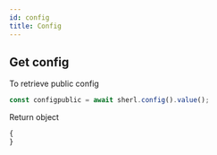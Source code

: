 ```yaml
---
id: config
title: Config
---
```


## Get config

To retrieve public config

```ts
const configpublic = await sherl.config().value();
```

Return object

```ts
{
}
```
